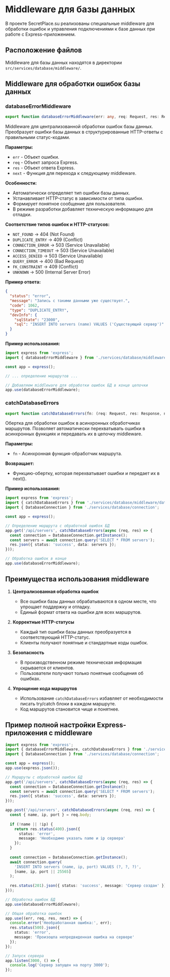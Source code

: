 # Middleware для базы данных

В проекте SecretPlace.su реализованы специальные middleware для обработки ошибок и управления подключениями к базе данных при работе с Express-приложением.

## Расположение файлов

Middleware для базы данных находятся в директории `src/services/database/middleware/`.

## Middleware для обработки ошибок базы данных

### databaseErrorMiddleware

```typescript
export function databaseErrorMiddleware(err: any, req: Request, res: Response, next: NextFunction)
```

Middleware для централизованной обработки ошибок базы данных. Преобразует ошибки базы данных в структурированные HTTP-ответы с правильными статус-кодами.

**Параметры:**
- `err` - Объект ошибки.
- `req` - Объект запроса Express.
- `res` - Объект ответа Express.
- `next` - Функция для перехода к следующему middleware.

**Особенности:**
- Автоматически определяет тип ошибки базы данных.
- Устанавливает HTTP-статус в зависимости от типа ошибки.
- Формирует понятное сообщение для пользователя.
- В режиме разработки добавляет техническую информацию для отладки.

**Соответствие типов ошибок и HTTP-статусов:**
- `NOT_FOUND` → 404 (Not Found)
- `DUPLICATE_ENTRY` → 409 (Conflict)
- `CONNECTION_ERROR` → 503 (Service Unavailable)
- `CONNECTION_TIMEOUT` → 503 (Service Unavailable)
- `ACCESS_DENIED` → 503 (Service Unavailable)
- `QUERY_ERROR` → 400 (Bad Request)
- `FK_CONSTRAINT` → 409 (Conflict)
- `UNKNOWN` → 500 (Internal Server Error)

**Пример ответа:**
```json
{
  "status": "error",
  "message": "Запись с такими данными уже существует.",
  "code": 1062,
  "type": "DUPLICATE_ENTRY",
  "devInfo": {
    "sqlState": "23000",
    "sql": "INSERT INTO servers (name) VALUES ('Существующий сервер')"
  }
}
```

**Пример использования:**
```typescript
import express from 'express';
import { databaseErrorMiddleware } from './services/database/middleware/database-error-middleware';

const app = express();

// ... определение маршрутов ...

// Добавляем middleware для обработки ошибок БД в конце цепочки
app.use(databaseErrorMiddleware);
```

### catchDatabaseErrors

```typescript
export function catchDatabaseErrors(fn: (req: Request, res: Response, next: NextFunction) => Promise<any>): (req: Request, res: Response, next: NextFunction) => void
```

Обертка для обработки ошибок в асинхронных обработчиках маршрутов. Позволяет автоматически перехватывать ошибки в асинхронных функциях и передавать их в цепочку middleware.

**Параметры:**
- `fn` - Асинхронная функция-обработчик маршрута.

**Возвращает:**
- Функцию-обертку, которая перехватывает ошибки и передает их в next().

**Пример использования:**
```typescript
import express from 'express';
import { catchDatabaseErrors } from './services/database/middleware/database-error-middleware';
import { DatabaseConnection } from './services/database/connection';

const app = express();

// Определение маршрута с обработкой ошибок БД
app.get('/api/servers', catchDatabaseErrors(async (req, res) => {
  const connection = DatabaseConnection.getInstance();
  const servers = await connection.query('SELECT * FROM servers');
  res.json({ status: 'success', data: servers });
}));

// Обработка ошибок в конце
app.use(databaseErrorMiddleware);
```

## Преимущества использования middleware

1. **Централизованная обработка ошибок**
   - Все ошибки базы данных обрабатываются в одном месте, что упрощает поддержку и отладку.
   - Единый формат ответа на ошибки для всех маршрутов.

2. **Корректные HTTP-статусы**
   - Каждый тип ошибки базы данных преобразуется в соответствующий HTTP-статус.
   - Клиенты получают понятные и стандартные коды ошибок.

3. **Безопасность**
   - В производственном режиме техническая информация скрывается от клиентов.
   - Пользователи получают только понятные сообщения об ошибках.

4. **Упрощение кода маршрутов**
   - Использование `catchDatabaseErrors` избавляет от необходимости писать try/catch блоки в каждом маршруте.
   - Код маршрутов становится чище и понятнее.

## Пример полной настройки Express-приложения с middleware

```typescript
import express from 'express';
import { databaseErrorMiddleware, catchDatabaseErrors } from './services/database/middleware/database-error-middleware';
import { DatabaseConnection } from './services/database/connection';

const app = express();
app.use(express.json());

// Маршруты с обработкой ошибок БД
app.get('/api/servers', catchDatabaseErrors(async (req, res) => {
  const connection = DatabaseConnection.getInstance();
  const servers = await connection.query('SELECT * FROM servers');
  res.json({ status: 'success', data: servers });
}));

app.post('/api/servers', catchDatabaseErrors(async (req, res) => {
  const { name, ip, port } = req.body;
  
  if (!name || !ip) {
    return res.status(400).json({ 
      status: 'error', 
      message: 'Необходимо указать name и ip сервера' 
    });
  }
  
  const connection = DatabaseConnection.getInstance();
  await connection.query(
    'INSERT INTO servers (name, ip, port) VALUES (?, ?, ?)',
    [name, ip, port || 25565]
  );
  
  res.status(201).json({ status: 'success', message: 'Сервер создан' });
}));

// Обработка ошибок БД
app.use(databaseErrorMiddleware);

// Общая обработка ошибок
app.use((err, req, res, next) => {
  console.error('Необработанная ошибка:', err);
  res.status(500).json({ 
    status: 'error',
    message: 'Произошла непредвиденная ошибка на сервере'
  });
});

// Запуск сервера
app.listen(3000, () => {
  console.log('Сервер запущен на порту 3000');
});
``` 